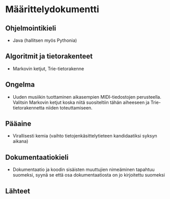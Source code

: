 # Määrittelydokumentti

## Ohjelmointikieli
- Java (hallitsen myös Pythonia)
## Algoritmit ja tietorakenteet
- Markovin ketjut, Trie-tietorakenne
## Ongelma
- Uuden musiikin tuottaminen aikasempien MIDI-tiedostojen perusteella. Valitsin Markovin ketjut koska niitä suositeltiin tähän aiheeseen
ja Trie-tietorakennetta niiden toteuttamiseen.
## Pääaine
- Virallisesti kemia (vaihto tietojenkäsittelytieteen kandidaatiksi syksyn aikana)
## Dokumentaatiokieli
- Dokumentaatio ja koodin sisäisten muuttujien nimeäminen tapahtuu suomeksi, syynä se että osa dokumentaatiosta on jo kirjoitettu suomeksi

## Lähteet
